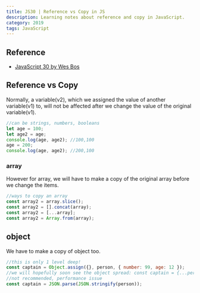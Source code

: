 ```yaml
---
title: JS30 | Reference vs Copy in JS
description: Learning notes about reference and copy in JavaScript.
category: 2019
tags: JavaScript
---
```


## Reference

- [JavaScript 30 by Wes Bos](https://javascript30.com/)

## Reference vs Copy

Normally, a variable(v2), which we assigned the value of another variable(v1) to, will not be affected after we change the value of the original variable(v1).

```js
//can be strings, numbers, booleans
let age = 100;
let age2 = age;
console.log(age, age2); //100,100
age = 200;
console.log(age, age2); //200,100
```

### array

However for array, we will have to make a copy of the original array before we change the items.

```js
//ways to copy an array
const array2 = array.slice();
const array2 = [].concat(array);
const array2 = [...array];
const array2 = Array.from(array);
```

## object

We have to make a copy of object too.

```js
//this is only 1 level deep!
const captain = Object.assign({}, person, { number: 99, age: 12 });
//we will hopefully soon see the object spread: const captain = {...person};
//not recommended, performance issue
const captain = JSON.parse(JSON.stringify(person));
```
